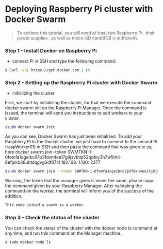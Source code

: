 # Deploying Raspberry Pi cluster with Docker Swarm

>To achieve this tutorial, you will need at least two Raspberry Pi , their power supplies , as well as micro-SD card(8GB is sufficient).



### Step 1 - Install Docker on Raspberry Pi
* connect Pi in SSH and type the following command:
```sh
$ Curl -sSL https://get.docker.com | sh
```

### Step 2 - Setting up the Raspberry Pi cluster with Docker Swarm
* initializing the cluster

First, we start by initializing the cluster, for that we execute the command docker swarm init on the Raspberry Pi Manager.
Once the command is issued, the terminal will send you instructions to add workers to your cluster.
```sh
$sudo docker swarm init
```
As you can see, Docker Swarm has just been initialized. To add your Raspberry Pi to the Docker cluster, we just have to connect to the second Pi (raspWorker01) in SSH and then paste the command that was given to us, here docker swarm join -token SWMTKN-1-0fomfa1ogeibc67p3fdxn4ea17g8jsvbtip52qptky3h7w5th4-8efjokb38uhtdqgvg3df874l 192.168. 1.100: 2377
```sh
$sudo docker swarm join --token SWMTKN-1-0fomfa1ogeibc67p3fdxn4ea17g8jsvbtip52qptky3h7w5th4-8efjokb38uhtdqgvg3idf874l 192.168.1.100:2377
```
Warning, the token that the manager gives is never the same, please copy the command given by your Raspberry Manager.
After validating the command on the worker, the terminal will inform you of the success of the addition.
```sh
This node joined a swarm as a worker.
```


### Step 3 - Check the status of the cluster
You can check the status of the cluster with the docker node ls command at any time, and run this command on the Manager machine.
```sh
$ sudo docker node ls
```
